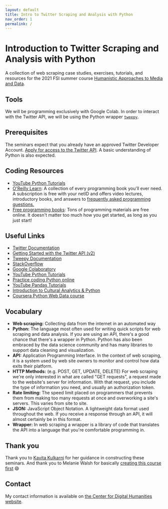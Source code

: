 ```yaml
---
layout: default
title: Intro to Twitter Scraping and Analysis with Python
nav_order: 1
permalink: /
---
```


# Introduction to Twitter Scraping and Analysis with Python

A collection of web scraping case studies, exercises, tutorials, and resources for the 2021 FSI summer course [Humanistic Approaches to Media and Data](https://sifp.princeton.edu/humcf).

## Tools

We will be programming exclusively with Google Colab. In order to interact with the 
Twitter API, we will be using the Python wrapper [`tweepy`](https://docs.tweepy.org/en/stable/).

## Prerequisites

The seminars expect that you already have an approved Twitter Developer Account. 
[Apply for access to the Twitter API](https://developer.twitter.com/en/apply-for-access).
A basic understanding of Python is also expected.

## Coding Resources

* [YouTube Python Tutorials](https://www.youtube.com/results?search_query=python+tutorials)
* [O'Reilly Learn](https://learning.oreilly.com/home/): A collection of every programming
book you'll ever need. A subscription is free with your netID and offers video lectures,
introductory books, and answers to [frequently asked programming questions.](https://learning.oreilly.com/answers/search/)
* [Free programming books](https://github.com/EbookFoundation/free-programming-books/blob/master/books/free-programming-books.md#python):
    Tons of programming materials are free online. It doesn't matter too much how you get
    started, as long as you just start!

## Useful Links

* [Twitter Documentation](https://developer.twitter.com/en/docs)
* [Getting Started with the Twitter API (v2)](https://github.com/twitterdev/getting-started-with-the-twitter-api-v2-for-academic-research)
* [Tweepy Documentation](https://docs.tweepy.org/en/stable/)
* [StackOverflow](https://stackoverflow.com/)
* [Google Colaboratory](https://colab.research.google.com)
* [YouTube Python Tutorials](https://www.youtube.com/results?search_query=python+tutorials)
* [Practice coding Python online](https://www.hackerrank.com/domains/python)
* [YouTube Pandas Tutorials](https://www.youtube.com/results?search_query=pandas+tutorials)
* [Introduction to Cultural Analytics & Python](https://melaniewalsh.github.io/Intro-Cultural-Analytics/welcome.html)
* [Coursera Python Web Data course](https://www.coursera.org/learn/python-network-data)

## Vocabulary

* **Web scraping:** Collecting data from the internet in an automated way
* **Python:** The language most often used for writing quick scripts for web scraping and data analysis. If you are using an API, there's a good chance that there's a wrapper in Python. Python has also been embraced by the data science community and has many libraries to support data cleaning and visualization.
* **API:** Application Programming Interface. In the context of web scraping, it is a system used by web site owners to monitor and control how data exits their platform.
* **HTTP Methods:** (e.g. POST, GET, UPDATE, DELETE) For web scraping we're only interested in what are called "GET requests", a request made to the website's server for information. With that request, you include the type of information you need, and usually an authorization token.
* **Rate limiting:** The speed limit placed on programmers that prevents them from making too many requests at once and overworking a site's servers. This varies from site to site.
* **JSON:** JavaScript Object Notation. A lightweight data format used throughout the web. If you receive a response through an API, it will almost certainly be in this format.
* **Wrapper:** In web scraping a wrapper is a library of code that translates the API into a language that you're comfortable programming in.

## Thank you 

Thank you to [Kavita Kulkarni](https://cdh.princeton.edu/people/kavita-kulkarni/) for her guidance in constructing these seminars. And thank you to Melanie Walsh for basically [creating this course first](https://melaniewalsh.github.io/Intro-Cultural-Analytics/welcome.html) 😄

## Contact

My contact information is available on [the Center for Digital Humanities website](https://cdh.princeton.edu/people/kevin-mcelwee/).
